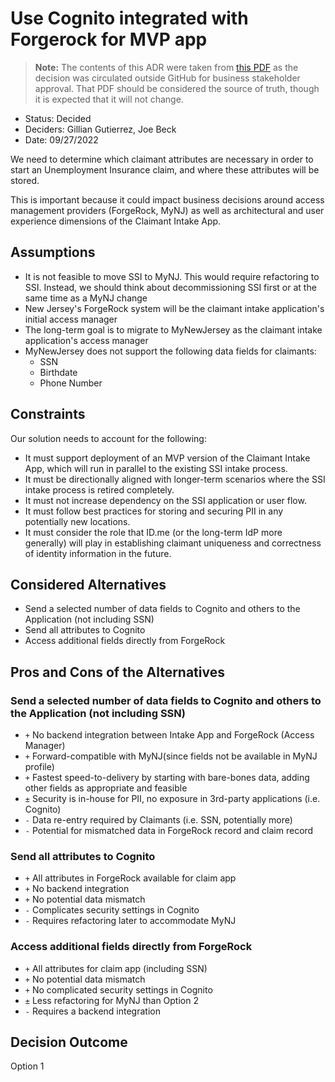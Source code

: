 # Use Cognito integrated with Forgerock for MVP app

> **Note:** The contents of this ADR were taken from [this PDF](<https://sonj.sharepoint.com/:b:/r/sites/DOLPublicUIClaimantPortal/Shared%20Documents/Architecture/Architectural%20Decision%20Records%20(ADRs)/001%20-%20ADR%20-%20Access%20Management%20%26%20User%20Attributes%20Data_Accepted.pdf?csf=1&web=1&e=6MaZnY>)
> as the decision was circulated outside GitHub for business stakeholder approval. That PDF should be considered the
> source of truth, though it is expected that it will not change.

- Status: Decided
- Deciders: Gillian Gutierrez, Joe Beck
- Date: 09/27/2022

We need to determine which claimant attributes are necessary in order to start an Unemployment Insurance claim, and where
these attributes will be stored.

This is important because it could impact business decisions around access management providers (ForgeRock, MyNJ) as
well as architectural and user experience dimensions of the Claimant Intake App.

## Assumptions

- It is not feasible to move SSI to MyNJ. This would require refactoring to SSI. Instead, we should think about
  decommissioning SSI first or at the same time as a MyNJ change
- New Jersey's ForgeRock system will be the claimant intake application's initial access manager
- The long-term goal is to migrate to MyNewJersey as the claimant intake application's access manager
- MyNewJersey does not support the following data fields for claimants:
  - SSN
  - Birthdate
  - Phone Number

## Constraints

Our solution needs to account for the following:

- It must support deployment of an MVP version of the Claimant Intake App, which will run in parallel to the existing
  SSI intake process.
- It must be directionally aligned with longer-term scenarios where the SSI intake process is retired completely.
- It must not increase dependency on the SSI application or user flow.
- It must follow best practices for storing and securing PII in any potentially new locations.
- It must consider the role that ID.me (or the long-term IdP more generally) will play in establishing claimant
  uniqueness and correctness of identity information in the future.

## Considered Alternatives

- Send a selected number of data fields to Cognito and others to the Application (not including SSN)
- Send all attributes to Cognito
- Access additional fields directly from ForgeRock

## Pros and Cons of the Alternatives

### Send a selected number of data fields to Cognito and others to the Application (not including SSN)

- `+` No backend integration between Intake App and ForgeRock (Access Manager)
- `+` Forward-compatible with MyNJ(since fields not be available in MyNJ profile)
- `+` Fastest speed-to-delivery by starting with bare-bones data, adding other fields as appropriate and feasible
- `±` Security is in-house for PII, no exposure in 3rd-party applications (i.e. Cognito)
- `-` Data re-entry required by Claimants (i.e. SSN, potentially more)
- `-` Potential for mismatched data in ForgeRock record and claim record

### Send all attributes to Cognito

- `+` All attributes in ForgeRock available for claim app
- `+` No backend integration
- `+` No potential data mismatch
- `-` Complicates security settings in Cognito
- `-` Requires refactoring later to accommodate MyNJ

### Access additional fields directly from ForgeRock

- `+` All attributes for claim app (including SSN)
- `+` No potential data mismatch
- `+` No complicated security settings in Cognito
- `±` Less refactoring for MyNJ than Option 2
- `-` Requires a backend integration

## Decision Outcome

Option 1
